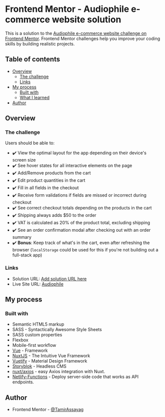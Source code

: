 # Frontend Mentor - Audiophile e-commerce website solution

This is a solution to the [Audiophile e-commerce website challenge on Frontend Mentor](https://www.frontendmentor.io/challenges/audiophile-ecommerce-website-C8cuSd_wx). Frontend Mentor challenges help you improve your coding skills by building realistic projects.

## Table of contents

- [Overview](#overview)
  - [The challenge](#the-challenge)
  - [Links](#links)
- [My process](#my-process)
  - [Built with](#built-with)
  - [What I learned](#what-i-learned)
- [Author](#author)

## Overview

### The challenge

Users should be able to:

- ✔️ View the optimal layout for the app depending on their device's screen size
- ✔️ See hover states for all interactive elements on the page
- ✔️ Add/Remove products from the cart
- ✔️ Edit product quantities in the cart
- ✔️ Fill in all fields in the checkout
- ✔️ Receive form validations if fields are missed or incorrect during checkout
- ✔️ See correct checkout totals depending on the products in the cart
- ✔️ Shipping always adds $50 to the order
- ✔️ VAT is calculated as 20% of the product total, excluding shipping
- ✔️ See an order confirmation modal after checking out with an order summary
- ✔️ **Bonus**: Keep track of what's in the cart, even after refreshing the browser (`localStorage` could be used for this if you're not building out a full-stack app)

### Links

- Solution URL: [Add solution URL here](https://your-solution-url.com)
- Live Site URL: [Audiophile](https://audiophile-e.netlify.app/)

## My process

### Built with

- Semantic HTML5 markup
- SASS - Syntactically Awesome Style Sheets
- SASS custom properties
- Flexbox
- Mobile-first workflow
- [Vue](https://vuejs.org/) - Framework
- [NuxtJS](https://nuxtjs.org/) - The Intuitive Vue Framework
- [Vuetify](https://vuetifyjs.com/en/) - Material Design Framework
- [Storyblok](https://www.storyblok.com/) - Headless CMS
- [nuxt/axios](https://axios.nuxtjs.org/) - easy Axios integration with Nuxt.
- [Netlify-Functions](https://www.netlify.com/products/functions/) - Deploy server-side code that works as API endpoints.

## Author

- Frontend Mentor - [@TamirAssayag](https://www.frontendmentor.io/profile/TamirAssayag)
